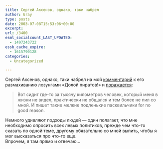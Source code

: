 ```yaml
---
title: Сергей Аксенов, однако, таки набрел
author: Gray
type: posts
date: 2003-07-08T15:53:06+00:00
excerpt:
url: /3400
esml_socialcount_LAST_UPDATED:
  - 1497243722
essb_cache_expire:
  - 1615790128
categories:
  - Uncategorized

---
```








Сергей Аксенов, однако, таки набрел на мой <a href="http://www.searchengines.ru/blog/archives/001158.html" target="_blank">комментарий</a> к его размахиванию лозунгами &#171;Долой пиратов!&#187; и <a href="http://www.livejournal.com/users/sergeax/511393.html" target="_blank">поражается</a>:

> Вот сидит где-то за тысячу километров человек, который меня в жизни не видел, практически не общался и тем более не пил со мной. И пишет такие мелкие подленькие пасквильчики for no good reason. 

Немного удивляют подходы людей &#8212; один полагает, что мне необходимо опросить всех левых политиков, прежде чем что-то сказать по одной теме, другому обязательно со мной выпить, чтобы я мог высказаться про что-то еще.  
Впрочем, я там прямо и отвечаю&#8230;